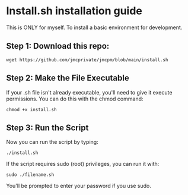 # Install.sh installation guide
This is ONLY for myself. To install a basic environment for development. 

## Step 1: Download this repo:

`wget https://github.com/jmcprivate/jmcpm/blob/main/install.sh`


## Step 2: Make the File Executable

If your .sh file isn't already executable, you'll need to give it execute permissions. You can do this with the chmod command:


`chmod +x install.sh`


## Step 3: Run the Script

Now you can run the script by typing:

`./install.sh`

If the script requires sudo (root) privileges, you can run it with:

`sudo ./filename.sh`

You'll be prompted to enter your password if you use sudo.
